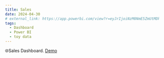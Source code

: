 ```yaml
---
title: Sales
date: 2024-04-30
# external_link: https://app.powerbi.com/view?r=eyJrIjoiNzM0NmE5ZmUtMDk4YS00ZDdmLWE2MjMtOGVlN2VkMGQ1MjQyIiwidCI6IjI4ZDBmYTc1LWY5ZjktNDAyNC05MzM3LTQ4NWQ0NmU3NTI1NyIsImMiOjEwfQ%3D%3D&pageName=ReportSection
tags:
  - Dashboard
  - Power BI
  - toy data
---
```


:globe_with_meridians:Sales Dashboard.
[Demo](https://app.powerbi.com/view?r=eyJrIjoiNzM0NmE5ZmUtMDk4YS00ZDdmLWE2MjMtOGVlN2VkMGQ1MjQyIiwidCI6IjI4ZDBmYTc1LWY5ZjktNDAyNC05MzM3LTQ4NWQ0NmU3NTI1NyIsImMiOjEwfQ%3D%3D&pageName=ReportSection)

<!--more-->